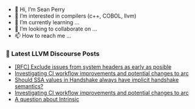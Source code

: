 - 👋 Hi, I’m Sean Perry
- 👀 I’m interested in compilers (c++, COBOL, llvm)
- 🌱 I’m currently learning ...
- 💞️ I’m looking to collaborate on ...
- 📫 How to reach me ...

<!---
s66perry/s66perry is a ✨ special ✨ repository because its `README.md` (this file) appears on your GitHub profile.
You can click the Preview link to take a look at your changes.
--->
### 📕 Latest LLVM Discourse Posts

<!-- DISCOURSE-LLVM:START -->
- [[RFC] Exclude issues from system headers as early as posible](https://discourse.llvm.org/t/rfc-exclude-issues-from-system-headers-as-early-as-posible/68483#post_3)
- [Investigating CI workflow improvements and potential changes to arc](https://discourse.llvm.org/t/investigating-ci-workflow-improvements-and-potential-changes-to-arc/70309#post_3)
- [Should SSA values in Handshake always have implicit handshake semantics?](https://discourse.llvm.org/t/should-ssa-values-in-handshake-always-have-implicit-handshake-semantics/70321#post_1)
- [Investigating CI workflow improvements and potential changes to arc](https://discourse.llvm.org/t/investigating-ci-workflow-improvements-and-potential-changes-to-arc/70309#post_2)
- [A question about Intrinsic](https://discourse.llvm.org/t/a-question-about-intrinsic/70320#post_1)
<!-- DISCOURSE-LLVM:END -->
